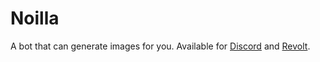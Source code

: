 # Noilla

A bot that can generate images for you. Available for [Discord](https://discord.com) and [Revolt](https://revolt.chat).
